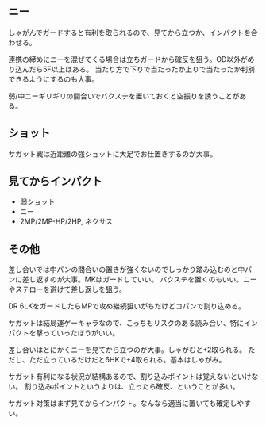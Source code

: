 ## ニー

しゃがんでガードすると有利を取られるので、見てから立つか、インパクトを合わせる。

連携の締めにニーを混ぜてくる場合は立ちガードから確反を狙う。OD以外がめり込んだら5F以上はある。
当たり方で下りで当たったか上りで当たったか判別できるようにするのも大事。

弱/中ニーギリギリの間合いでバクステを置いておくと空振りを誘うことがある。

## ショット

サガット戦は近距離の強ショットに大足でお仕置きするのが大事。

## 見てからインパクト

- 弱ショット
- ニー
- 2MP/2MP-HP/2HP, ネクサス

## その他

差し合いでは中パンの間合いの置きが強くないのでしっかり踏み込むのと中パンに差し返すのが大事。MKはガードしていい。
バクステを置くのもいい。ニーやステローを避けて差し返しを狙う。

DR 6LKをガードしたらMPで攻め継続狙いがちだけどコパンで割り込める。

サガットは結局運ゲーキャラなので、こっちもリスクのある読み合い、特にインパクトを撃っていったほうがいい。

差し合いはとにかくニーを見てから立つのが大事。しゃがむと+2取られる。
ただし、ただ立っているだけだと6HKで+4取られる。基本はしゃがみ。

サガット有利になる状況が結構あるので、割り込みポイントは覚えないといけない。
割り込みポイントというよりは、立ったら確反、ということが多い。

サガット対策はまず見てからインパクト。なんなら適当に置いても確定しやすい。
